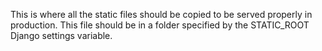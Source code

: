 This is where all the static files should be copied to be served properly in production.
This file should be in a folder specified by the STATIC_ROOT Django settings variable.
